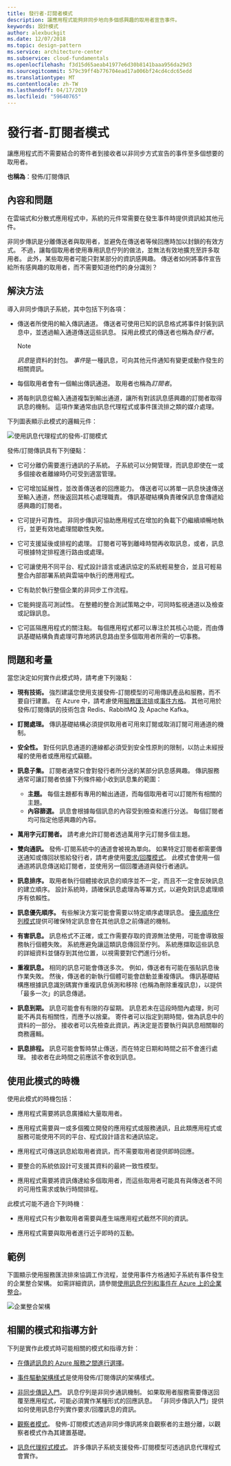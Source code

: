 ```yaml
---
title: 發行者-訂閱者模式
description: 讓應用程式能夠非同步地向多個感興趣的取用者宣告事件。
keywords: 設計模式
author: alexbuckgit
ms.date: 12/07/2018
ms.topic: design-pattern
ms.service: architecture-center
ms.subservice: cloud-fundamentals
ms.openlocfilehash: f3d15d65aeab41977e6d30b8141baaa956da29d3
ms.sourcegitcommit: 579c39ff4b776704ead17a006bf24cd4cdc65edd
ms.translationtype: MT
ms.contentlocale: zh-TW
ms.lasthandoff: 04/17/2019
ms.locfileid: "59640765"
---
```

# <a name="publisher-subscriber-pattern"></a>發行者-訂閱者模式

讓應用程式而不需要結合的寄件者到接收者以非同步方式宣告的事件至多個想要的取用者。

**也稱為**：發佈/訂閱傳訊

## <a name="context-and-problem"></a>內容和問題

在雲端式和分散式應用程式中，系統的元件常需要在發生事件時提供資訊給其他元件。

非同步傳訊是分離傳送者與取用者，並避免在傳送者等候回應時加以封鎖的有效方式。 不過，讓每個取用者使用專用訊息佇列的做法，並無法有效地擴充至許多取用者。 此外，某些取用者可能只對某部分的資訊感興趣。 傳送者如何將事件宣告給所有感興趣的取用者，而不需要知道他們的身分識別？

## <a name="solution"></a>解決方法

導入非同步傳訊子系統，其中包括下列各項：

- 傳送者所使用的輸入傳訊通道。 傳送者可使用已知的訊息格式將事件封裝到訊息中，並透過輸入通道傳送這些訊息。 採用此模式的傳送者也稱為*發行者*。

  > [!NOTE]
  > *訊息*是資料的封包。 *事件*是一種訊息，可向其他元件通知有變更或動作發生的相關資訊。

- 每個取用者會有一個輸出傳訊通道。 取用者也稱為*訂閱者*。

- 將每則訊息從輸入通道複製到輸出通道，讓所有對該訊息感興趣的訂閱者取得訊息的機制。 這項作業通常由訊息代理程式或事件匯流排之類的媒介處理。

下列圖表顯示此模式的邏輯元件：

![使用訊息代理程式的發佈-訂閱模式](./_images/publish-subscribe.png)
 
發佈/訂閱傳訊具有下列優點：

- 它可分離仍需要進行通訊的子系統。 子系統可以分開管理，而訊息即使在一或多個接收者離線時仍可受到適當管理。

- 它可增加延展性，並改善傳送者的回應能力。 傳送者可以將單一訊息快速傳送至輸入通道，然後返回其核心處理職責。 傳訊基礎結構負責確保訊息會傳遞給感興趣的訂閱者。

- 它可提升可靠性。 非同步傳訊可協助應用程式在增加的負載下仍繼續順暢地執行，並更有效地處理間歇性失敗。

- 它可支援延後或排程的處理。 訂閱者可等到離峰時間再收取訊息，或者，訊息可根據特定排程進行路由或處理。

- 它可讓使用不同平台、程式設計語言或通訊協定的系統輕易整合，並且可輕易整合內部部署系統與雲端中執行的應用程式。

- 它有助於執行整個企業的非同步工作流程。

- 它能夠提高可測試性。 在整體的整合測試策略之中，可同時監視通道以及檢查或記錄訊息。

- 它可區隔應用程式的關注點。 每個應用程式都可以專注於其核心功能，而由傳訊基礎結構負責處理可靠地將訊息路由至多個取用者所需的一切事務。 

## <a name="issues-and-considerations"></a>問題和考量

當您決定如何實作此模式時，請考慮下列幾點：

- **現有技術。** 強烈建議您使用支援發佈-訂閱模型的可用傳訊產品和服務，而不要自行建置。 在 Azure 中，請考慮使用[服務匯流排](/azure/service-bus-messaging/)或[事件方格](/azure/event-grid/)。 其他可用於發佈/訂閱傳訊的技術包含 Redis、RabbitMQ 及 Apache Kafka。

- **訂閱處理。** 傳訊基礎結構必須提供取用者可用來訂閱或取消訂閱可用通道的機制。

- **安全性。** 對任何訊息通道的連線都必須受到安全性原則的限制，以防止未經授權的使用者或應用程式竊聽。

- **訊息子集。** 訂閱者通常只會對發行者所分送的某部分訊息感興趣。 傳訊服務通常可讓訂閱者依據下列條件縮小收到訊息集的範圍：

  - **主題。** 每個主題都有專用的輸出通道，而每個取用者可以訂閱所有相關的主題。
  - **內容篩選。** 訊息會根據每個訊息的內容受到檢查和進行分送。 每個訂閱者均可指定他感興趣的內容。

- **萬用字元訂閱者。** 請考慮允許訂閱者透過萬用字元訂閱多個主題。

- **雙向通訊。** 發佈-訂閱系統中的通道會被視為單向。 如果特定訂閱者都需要傳送通知或傳回狀態給發行者，請考慮使用[要求/回覆模式](http://www.enterpriseintegrationpatterns.com/patterns/messaging/RequestReply.html)。 此模式會使用一個通道將訊息傳送給訂閱者，並使用另一個回覆通道與發行者通訊。

- **訊息排序。** 取用者執行個體接收訊息的順序並不一定，而且不一定會反映訊息的建立順序。 設計系統時，請確保訊息處理為等冪方式，以避免對訊息處理順序有依賴性。

- **訊息優先順序。** 有些解決方案可能會需要以特定順序處理訊息。 [優先順序佇列模式](priority-queue.md)提供可確保特定訊息會在其他訊息之前傳遞的機制。

- **有害訊息。** 訊息格式不正確，或工作需要存取的資源無法使用，可能會導致服務執行個體失敗。 系統應避免讓這類訊息傳回至佇列。 系統應擷取這些訊息的詳細資料並儲存到其他位置，以視需要對它們進行分析。

- **重複訊息。** 相同的訊息可能會傳送多次。 例如，傳送者有可能在張貼訊息後作業失敗。 然後，傳送者的新執行個體可能會啟動並重複傳訊。 傳訊基礎結構應根據訊息識別碼實作重複訊息偵測和移除 (也稱為刪除重複訊息)，以提供「最多一次」的訊息傳遞。

- **訊息到期。** 訊息可能會有有限的存留期。 訊息若未在這段時間內處理，則可能不再具有相關性，而應予以捨棄。 寄件者可以指定到期時間，做為訊息中的資料的一部分。 接收者可以先檢查此資訊，再決定是否要執行與訊息相關聯的商務邏輯。

- **訊息排程。** 訊息可能會暫時禁止傳送，而在特定日期和時間之前不會進行處理。 接收者在此時間之前應該不會收到訊息。

## <a name="when-to-use-this-pattern"></a>使用此模式的時機

使用此模式的時機包括：

- 應用程式需要將訊息廣播給大量取用者。

- 應用程式需要與一或多個獨立開發的應用程式或服務通訊，且此類應用程式或服務可能使用不同的平台、程式設計語言和通訊協定。

- 應用程式可傳送訊息給取用者資訊，而不需要取用者提供即時回應。

- 要整合的系統依設計可支援其資料的最終一致性模型。

- 應用程式需要將資訊傳達給多個取用者，而這些取用者可能具有與傳送者不同的可用性需求或執行時間排程。

此模式可能不適合下列時機︰

- 應用程式只有少數取用者需要與產生端應用程式截然不同的資訊。

- 應用程式需要與取用者進行近乎即時的互動。

## <a name="example"></a>範例

下圖顯示使用服務匯流排來協調工作流程，並使用事件方格通知子系統有事件發生的企業整合架構。 如需詳細資訊，請參閱[使用訊息佇列和事件在 Azure 上的企業整合](../reference-architectures/enterprise-integration/queues-events.md)。

![企業整合架構](../reference-architectures/enterprise-integration/_images/enterprise-integration-queues-events.png)

## <a name="related-patterns-and-guidance"></a>相關的模式和指導方針

下列是實作此模式時可能相關的模式和指導方針：

- [在傳遞訊息的 Azure 服務之間進行選擇](/azure/event-grid/compare-messaging-services)。

- [事件驅動架構樣式](../guide/architecture-styles/event-driven.md)是使用發佈/訂閱傳訊的架構樣式。

- [非同步傳訊入門](https://msdn.microsoft.com/library/dn589781.aspx)。 訊息佇列是非同步通訊機制。 如果取用者服務需要傳送回覆至應用程式，可能必須實作某種形式的回應訊息。 「非同步傳訊入門」提供如何使用訊息佇列實作要求/回覆訊息的資訊。

- [觀察者模式](https://en.wikipedia.org/wiki/Observer_pattern)。 發佈-訂閱模式透過非同步傳訊將來自觀察者的主題分離，以觀察者模式作為其建置基礎。

- [訊息代理程式模式](https://en.wikipedia.org/wiki/Message_broker)。 許多傳訊子系統支援發佈-訂閱模型可透過訊息代理程式會實作。
